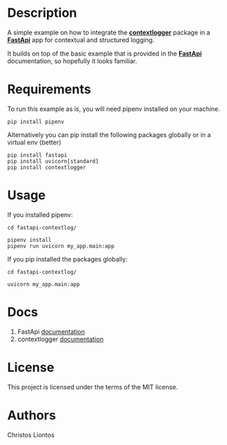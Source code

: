 # Description

A simple example on how to integrate the **[contextlogger](https://pypi.org/project/contextlogger/)** package in a **[FastApi](https://fastapi.tiangolo.com/)** app for contextual and structured logging.

It builds on top of the basic example that is provided in the **[FastApi](https://fastapi.tiangolo.com/)** documentation, so hopefully it looks familiar.



# Requirements

To run this example as is, you will need pipenv installed on your machine.
```
pip install pipenv
```

Alternatively you can pip install the following packages globally or in a virtual env (better)
```
pip install fastapi
pip install uvicorn[standard]
pip install contextlogger
```


# Usage

If you installed pipenv:
```
cd fastapi-contextlog/

pipenv install
pipenv run uvicorn my_app.main:app
```

If you pip installed the packages globally:
```
cd fastapi-contextlog/

uvicorn my_app.main:app
```


# Docs
1. FastApi [documentation](https://fastapi.tiangolo.com/)
2. contextlogger [documentation](https://pypi.org/project/contextlogger/)


# License
This project is licensed under the terms of the MIT license.


# Authors
Christos Liontos